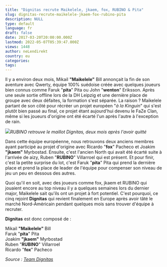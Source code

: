 ```yaml
---
title: "Dignitas recrute Maikelele, jkaem, fox, RUBINO & Pita"
slug: dignitas-recrute-maikelele-jkaem-fox-rubino-pita
description: NULL
type: default
language: fr
draft: false
date: 2017-03-20T20:00:00.000Z
lastmod: 2022-05-07T05:39:47.000Z
views: 1448
author: neLendirekt
country: eu
categories:
tags:
---
```

Il y a environ deux mois, Mikail **"Maikelele"** Bill annonçait la fin de son aventure avec Qwerty, équipe 100% suédoise créée avec quelques joueurs bien connus comme Faruk "**pita**" Pita ou John "**wenton**" Eriksson. Après une seule sortie offline lors de la DH Leipzig et une dernière place de groupe avec deux défaites, la formation s'est séparée. La raison ? Maikelele partant de son côté pour récréer un projet européen "_à la Kinguin_" qui s'est plutôt bien passé au final, ce projet étant aujourd'hui devenu le FaZe Clan, même si les joueurs d'origine ont été écarté l'un après l'autre à l'exception de rain.

![](/storage/images/58b6dcb832691_14775114523661jpeg.jpeg)_RUBINO retrouve le maillot Dignitas, deux mois après l'avoir quitté_

Dans cette équipe européenne, nous retrouvons deux anciens membres ayant participé au projet d'origine avec Ricardo "**fox**" Pacheco et Joakim **"jkaem"** Myrbostad. Ensuite, c'est l'ancien North qui avait été écarté suite à l'arrivée de aizy, Ruben "**RUBINO**" Villarroel qui est présent. Et pour finir, c'est la petite surprise du lot, c'est Faruk "**pita**" Pita qui prend la dernière place et prend la place de leader de l'équipe pour compenser son niveau de jeu un peu en dessous des autres.

Quoi qu'il en soit, avec des joueurs comme fox, jkaem et RUBINO qui jouaient encore au top niveau il y a quelques semaines lors du dernier major, Maikelele sait qu'ils ont un projet à fort potentiel. C'est pourquoi, ce cinq rejoint **Dignitas** qui revient finalement en Europe après avoir tâté le marché Nord-Américain pendant quelques mois sans trouver d'équipe à recruter.

**Dignitas** est donc composé de :

Mikail **"Maikelele"** Bill  
Faruk "**pita**" Pita  
Joakim **"jkaem"** Myrbostad  
Ruben "**RUBINO**" Villarroel  
Ricardo "**fox**" Pacheco

_Source : [Team Dignitas](http://team-dignitas.net/articles/news/Team-Dignitas/11007/team-dignitas-announces-2017-csgo-lineup)_

